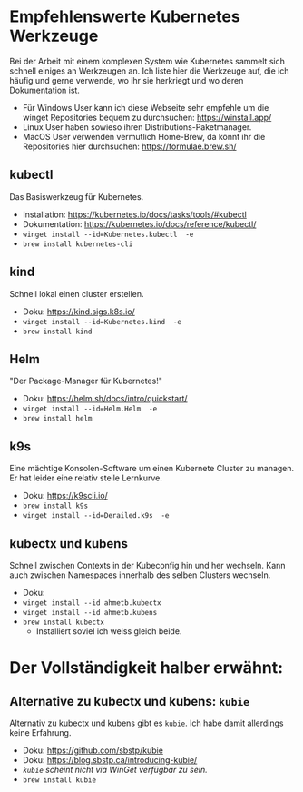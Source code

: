 # Empfehlenswerte Kubernetes Werkzeuge

Bei der Arbeit mit einem komplexen System wie Kubernetes sammelt sich schnell einiges an Werkzeugen an. Ich liste hier die Werkzeuge auf, die ich häufig und gerne verwende, wo ihr sie herkriegt und wo deren Dokumentation ist.

- Für Windows User kann ich diese Webseite sehr empfehle um die winget Repositories bequem zu durchsuchen: https://winstall.app/
- Linux User haben sowieso ihren Distributions-Paketmanager.
- MacOS User verwenden vermutlich Home-Brew, da könnt ihr die Repositories hier durchsuchen: https://formulae.brew.sh/

## kubectl

Das Basiswerkzeug für Kubernetes.

- Installation: https://kubernetes.io/docs/tasks/tools/#kubectl
- Dokumentation: https://kubernetes.io/docs/reference/kubectl/
- `winget install --id=Kubernetes.kubectl  -e`
- `brew install kubernetes-cli`

## kind

Schnell lokal einen cluster erstellen. 

- Doku: https://kind.sigs.k8s.io/
- `winget install --id=Kubernetes.kind  -e`
- `brew install kind`

## Helm

"Der Package-Manager für Kubernetes!"

- Doku: https://helm.sh/docs/intro/quickstart/
- `winget install --id=Helm.Helm  -e`
- `brew install helm`

## k9s

Eine mächtige Konsolen-Software um einen Kubernete Cluster zu managen. Er hat leider eine relativ steile Lernkurve.

- Doku: https://k9scli.io/
- `brew install k9s`
- `winget install --id=Derailed.k9s  -e`

## kubectx und kubens

Schnell zwischen Contexts in der Kubeconfig hin und her wechseln. Kann auch zwischen Namespaces innerhalb des selben Clusters wechseln. 

- Doku: 
- `winget install --id ahmetb.kubectx`
- `winget install --id ahmetb.kubens`
- `brew install kubectx`
  - Installiert soviel ich weiss gleich beide.




# Der Vollständigkeit halber erwähnt:

## Alternative zu kubectx und kubens: `kubie`

Alternativ zu kubectx und kubens gibt es `kubie`. Ich habe damit allerdings keine Erfahrung. 

- Doku: https://github.com/sbstp/kubie
- Doku: https://blog.sbstp.ca/introducing-kubie/
- *`kubie` scheint nicht via WinGet verfügbar zu sein.*
- `brew install kubie`

